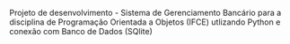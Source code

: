 Projeto de desenvolvimento - Sistema de Gerenciamento Bancário para a disciplina de Programação Orientada a Objetos (IFCE) utlizando Python e conexão com Banco de Dados (SQlite)
